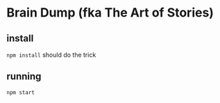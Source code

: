 # Brain Dump (fka The Art of Stories)


## install

`npm install` should do the trick


## running

`npm start`